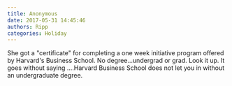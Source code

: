 ```yaml
---
title: Anonymous
date: 2017-05-31 14:45:46
authors: Ripp
categories: Holiday
---
```


 She got a "certificate" for completing a one week initiative program offered by Harvard's Business School.  No degree...undergrad or grad. Look it up. It goes without saying ....Harvard Business School does not let you in without an undergraduate degree.